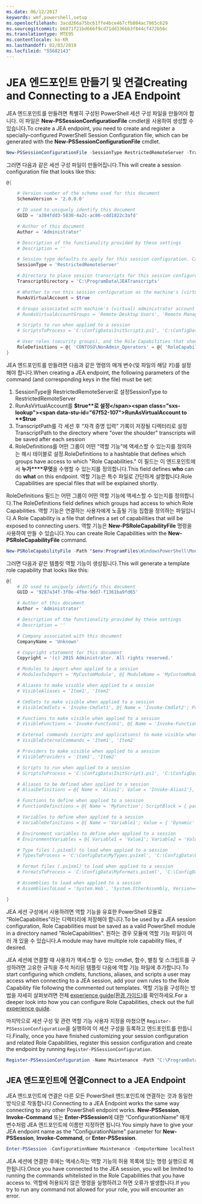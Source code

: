 ```yaml
---
ms.date: 06/12/2017
keywords: wmf,powershell,setup
ms.openlocfilehash: 3acd266a75bc61ffe4bce467cfb804ac7865c629
ms.sourcegitcommit: b6871f21bd666f9cd71dd336bb3f844cf472b56c
ms.translationtype: MTE95
ms.contentlocale: ko-KR
ms.lasthandoff: 02/03/2019
ms.locfileid: "55682143"
---
```

# <a name="creating-and-connecting-to-a-jea-endpoint"></a><span data-ttu-id="67f52-102">JEA 엔드포인트 만들기 및 연결</span><span class="sxs-lookup"><span data-stu-id="67f52-102">Creating and Connecting to a JEA Endpoint</span></span>

<span data-ttu-id="67f52-103">JEA 엔드포인트를 만들려면 특별히 구성된 PowerShell 세션 구성 파일을 만들어야 합니다. 이 파일은 **New-PSSessionConfigurationFile** cmdlet을 사용하여 생성할 수 있습니다.</span><span class="sxs-lookup"><span data-stu-id="67f52-103">To create a JEA endpoint, you need to create and register a specially-configured PowerShell Session Configuration file, which can be generated with the **New-PSSessionConfigurationFile** cmdlet.</span></span>

```powershell
New-PSSessionConfigurationFile -SessionType RestrictedRemoteServer -TranscriptDirectory "C:\ProgramData\JEATranscripts" -RunAsVirtualAccount -RoleDefinitions @{ 'CONTOSO\NonAdmin_Operators' = @{ RoleCapabilities = 'Maintenance' }} -Path "$env:ProgramData\JEAConfiguration\Demo.pssc"
```

<span data-ttu-id="67f52-104">그러면 다음과 같은 세션 구성 파일이 만들어집니다.</span><span class="sxs-lookup"><span data-stu-id="67f52-104">This will create a session configuration file that looks like this:</span></span>

```powershell
@{

    # Version number of the schema used for this document
    SchemaVersion = '2.0.0.0'

    # ID used to uniquely identify this document
    GUID = 'a384fdd3-5830-4a2c-ac86-cdd1822c3afd'

    # Author of this document
    Author = 'Administrator'

    # Description of the functionality provided by these settings
    # Description = ''

    # Session type defaults to apply for this session configuration. Can be 'RestrictedRemoteServer' (recommended), 'Empty', or 'Default'
    SessionType = 'RestrictedRemoteServer'

    # Directory to place session transcripts for this session configuration
    TranscriptDirectory = 'C:\ProgramData\JEATranscripts'

    # Whether to run this session configuration as the machine's (virtual) administrator account
    RunAsVirtualAccount = $true

    # Groups associated with machine's (virtual) administrator account
    # RunAsVirtualAccountGroups = 'Remote Desktop Users', 'Remote Management Users'

    # Scripts to run when applied to a session
    # ScriptsToProcess = 'C:\ConfigData\InitScript1.ps1', 'C:\ConfigData\InitScript2.ps1'

    # User roles (security groups), and the Role Capabilities that should be applied to them when applied to a session
    RoleDefinitions = @{ 'CONTOSO\NonAdmin_Operators' = @{ 'RoleCapabilities' = 'Maintenance' } }
}
```

<span data-ttu-id="67f52-105">JEA 엔드포인트를 만들려면 다음과 같은 명령의 매개 변수(및 파일의 해당 키)를 설정해야 합니다.</span><span class="sxs-lookup"><span data-stu-id="67f52-105">When creating a JEA endpoint, the following parameters of the command (and corresponding keys in the file) must be set:</span></span>

1. <span data-ttu-id="67f52-106">SessionType을 RestrictedRemoteServer로 설정</span><span class="sxs-lookup"><span data-stu-id="67f52-106">SessionType to RestrictedRemoteServer</span></span>
2. <span data-ttu-id="67f52-107">RunAsVirtualAccount를 **$true**로 설정</span><span class="sxs-lookup"><span data-stu-id="67f52-107">RunAsVirtualAccount to **$true**</span></span>
3. <span data-ttu-id="67f52-108">TranscriptPath를 각 세션 후 “자격 증명 입력” 기록이 저장될 디렉터리로 설정</span><span class="sxs-lookup"><span data-stu-id="67f52-108">TranscriptPath to the directory where "over the shoulder" transcripts will be saved after each session</span></span>
4. <span data-ttu-id="67f52-109">RoleDefinitions를 어떤 그룹이 어떤 “역할 기능”에 액세스할 수 있는지를 정의하는 해시 테이블로 설정.</span><span class="sxs-lookup"><span data-stu-id="67f52-109">RoleDefinitions to a hashtable that defines which groups have access to which "Role Capabilities."</span></span> <span data-ttu-id="67f52-110">이 필드는 이 엔드포인트에서 **누가\*\*\*\*무엇**을 수행할 수 있는지를 정의합니다.</span><span class="sxs-lookup"><span data-stu-id="67f52-110">This field defines **who** can do **what** on this endpoint.</span></span> <span data-ttu-id="67f52-111">역할 기능은 특수 파일로 간단하게 설명합니다.</span><span class="sxs-lookup"><span data-stu-id="67f52-111">Role Capabilities are special files that will be explained shortly.</span></span>

<span data-ttu-id="67f52-112">RoleDefinitions 필드는 어떤 그룹이 어떤 역할 기능에 액세스할 수 있는지를 정의합니다.</span><span class="sxs-lookup"><span data-stu-id="67f52-112">The RoleDefinitions field defines which groups had access to which Role Capabilities.</span></span> <span data-ttu-id="67f52-113">역할 기능은 연결하는 사용자에게 노출될 기능 집합을 정의하는 파일입니다.</span><span class="sxs-lookup"><span data-stu-id="67f52-113">A Role Capability is a file that defines a set of capabilities that will be exposed to connecting users.</span></span>
<span data-ttu-id="67f52-114">역할 기능은 **New-PSRoleCapabilityFile** 명령을 사용하여 만들 수 있습니다.</span><span class="sxs-lookup"><span data-stu-id="67f52-114">You can create Role Capabilities with the **New-PSRoleCapabilityFile** command.</span></span>

```powershell
New-PSRoleCapabilityFile -Path "$env:ProgramFiles\WindowsPowerShell\Modules\DemoModule\RoleCapabilities\Maintenance.psrc"
```

<span data-ttu-id="67f52-115">그러면 다음과 같은 템플릿 역할 기능이 생성됩니다.</span><span class="sxs-lookup"><span data-stu-id="67f52-115">This will generate a template role capability that looks like this:</span></span>

```powershell
@{
    # ID used to uniquely identify this document
    GUID = '9287a34f-3f0e-4fbe-9dd7-f1361ba9fd65'

    # Author of this document
    Author = 'Administrator'

    # Description of the functionality provided by these settings
    # Description = ''

    # Company associated with this document
    CompanyName = 'Unknown'

    # Copyright statement for this document
    Copyright = '(c) 2015 Administrator. All rights reserved.'

    # Modules to import when applied to a session
    # ModulesToImport = 'MyCustomModule', @{ ModuleName = 'MyCustomModule'; ModuleVersion = '1.0.0.0'; GUID = '4d30d5f0-cb16-4898-812d-f20a6c596bdf' }

    # Aliases to make visible when applied to a session
    # VisibleAliases = 'Item1', 'Item2'

    # Cmdlets to make visible when applied to a session
    # VisibleCmdlets = 'Invoke-Cmdlet1', @{ Name = 'Invoke-Cmdlet2'; Parameters = @{ Name = 'Parameter1'; ValidateSet = 'Item1', 'Item2' }, @{ Name = 'Parameter2'; ValidatePattern = 'L*' } }

    # Functions to make visible when applied to a session
    # VisibleFunctions = 'Invoke-Function1', @{ Name = 'Invoke-Function2'; Parameters = @{ Name = 'Parameter1'; ValidateSet = 'Item1', 'Item2' }, @{ Name = 'Parameter2'; ValidatePattern = 'L*' } }

    # External commands (scripts and applications) to make visible when applied to a session
    # VisibleExternalCommands = 'Item1', 'Item2'

    # Providers to make visible when applied to a session
    # VisibleProviders = 'Item1', 'Item2'

    # Scripts to run when applied to a session
    # ScriptsToProcess = 'C:\ConfigData\InitScript1.ps1', 'C:\ConfigData\InitScript2.ps1'

    # Aliases to be defined when applied to a session
    # AliasDefinitions = @{ Name = 'Alias1'; Value = 'Invoke-Alias1'}, @{ Name = 'Alias2'; Value = 'Invoke-Alias2'}

    # Functions to define when applied to a session
    # FunctionDefinitions = @{ Name = 'MyFunction'; ScriptBlock = { param($MyInput) $MyInput } }

    # Variables to define when applied to a session
    # VariableDefinitions = @{ Name = 'Variable1'; Value = { 'Dynamic' + 'InitialValue' } }, @{ Name = 'Variable2'; Value = 'StaticInitialValue' }

    # Environment variables to define when applied to a session
    # EnvironmentVariables = @{ Variable1 = 'Value1'; Variable2 = 'Value2' }

    # Type files (.ps1xml) to load when applied to a session
    # TypesToProcess = 'C:\ConfigData\MyTypes.ps1xml', 'C:\ConfigData\OtherTypes.ps1xml'

    # Format files (.ps1xml) to load when applied to a session
    # FormatsToProcess = 'C:\ConfigData\MyFormats.ps1xml', 'C:\ConfigData\OtherFormats.ps1xml'

    # Assemblies to load when applied to a session
    # AssembliesToLoad = 'System.Web', 'System.OtherAssembly, Version=4.0.0.0, Culture=neutral, PublicKeyToken=b03f5f7f11d50a3a'

}
```

<span data-ttu-id="67f52-116">JEA 세션 구성에서 사용하려면 역할 기능을 유효한 PowerShell 모듈로 “RoleCapabilities”라는 디렉터리에 저장해야 합니다.</span><span class="sxs-lookup"><span data-stu-id="67f52-116">To be used by a JEA session configuration, Role Capabilities must be saved as a valid PowerShell module in a directory named "RoleCapabilities".</span></span> <span data-ttu-id="67f52-117">원하는 경우 모듈에 역할 기능 파일이 여러 개 있을 수 있습니다.</span><span class="sxs-lookup"><span data-stu-id="67f52-117">A module may have multiple role capability files, if desired.</span></span>

<span data-ttu-id="67f52-118">JEA 세션에 연결할 때 사용자가 액세스할 수 있는 cmdlet, 함수, 별칭 및 스크립트를 구성하려면 고유한 규칙을 주석 처리된 템플릿 다음에 역할 기능 파일에 추가합니다.</span><span class="sxs-lookup"><span data-stu-id="67f52-118">To start configuring which cmdlets, functions, aliases, and scripts a user may access when connecting to a JEA session, add your own rules to the Role Capability file following the commented out templates.</span></span> <span data-ttu-id="67f52-119">역할 기능을 구성하는 방법을 자세히 살펴보려면 전체 [experience guide(환경 가이드)](http://aka.ms/JEA)를 확인하세요.</span><span class="sxs-lookup"><span data-stu-id="67f52-119">For a deeper look into how you can configure Role Capabilities, check out the full [experience guide](http://aka.ms/JEA).</span></span>

<span data-ttu-id="67f52-120">마지막으로 세션 구성 및 관련 역할 기능 사용자 지정을 마쳤으면 `Register-PSSessionConfiguration`을 실행하여 이 세션 구성을 등록하고 엔드포인트를 만듭니다.</span><span class="sxs-lookup"><span data-stu-id="67f52-120">Finally, once you have finished customizing your session configuration and related Role Capabilities, register this session configuration and create the endpoint by running `Register-PSSessionConfiguration`.</span></span>

```powershell
Register-PSSessionConfiguration -Name Maintenance -Path "C:\ProgramData\JEAConfiguration\Demo.pssc"
```

## <a name="connect-to-a-jea-endpoint"></a><span data-ttu-id="67f52-121">JEA 엔드포인트에 연결</span><span class="sxs-lookup"><span data-stu-id="67f52-121">Connect to a JEA Endpoint</span></span>

<span data-ttu-id="67f52-122">JEA 엔드포인트에 연결은 다른 모든 PowerShell 엔드포인트에 연결하는 것과 동일한 방식으로 작동합니다.</span><span class="sxs-lookup"><span data-stu-id="67f52-122">Connecting to a JEA Endpoint works the same way connecting to any other PowerShell endpoint works.</span></span>
<span data-ttu-id="67f52-123">**New-PSSession**, **Invoke-Command** 또는 **Enter-PSSession**에 대한 “ConfigurationName” 매개 변수처럼 JEA 엔드포인트에 이름만 지정하면 됩니다.</span><span class="sxs-lookup"><span data-stu-id="67f52-123">You simply have to give your JEA endpoint name as the "ConfigurationName" parameter for **New-PSSession**, **Invoke-Command**, or **Enter-PSSession**.</span></span>

```powershell
Enter-PSSession -ConfigurationName Maintenance -ComputerName localhost
```

<span data-ttu-id="67f52-124">JEA 세션에 연결한 후에는 액세스하는 역할 기능의 허용 목록에 있는 명령 실행으로 제한됩니다.</span><span class="sxs-lookup"><span data-stu-id="67f52-124">Once you have connected to the JEA session, you will be limited to running the commands whitelisted in the Role Capabilities that you have access to.</span></span> <span data-ttu-id="67f52-125">역할에 허용되지 않은 명령을 실행하려고 하면 오류가 발생합니다.</span><span class="sxs-lookup"><span data-stu-id="67f52-125">If you try to run any command not allowed for your role, you will encounter an error.</span></span>